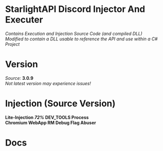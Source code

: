 # StarlightAPI Discord Injector And Executer
*Contains Execution and Injection Source Code (and compiled DLL)* <br>
*Modified to contain a DLL usable to reference the API and use within a C# Project*
# Version
*Source:* **3.0.9** <br>
*Not latest version may experience issues!*
# Injection (Source Version)
**Lite-Injection *72%* DEV_TOOLS Process** <br>
**Chromium WebApp RM Debug Flag Abuser** <br>
# Docs
